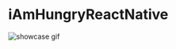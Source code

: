 # iAmHungryReactNative

![showcase gif](https://movleax.github.io/resources/images/iAmHungry_showcase.gif)